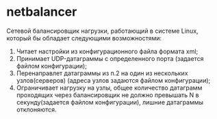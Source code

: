 # netbalancer
Cетевой балансировщик нагрузки, работающий в системе Linux, который бы обладает следующими возможностями:

1. Читает настройки из конфигурационного файла формата xml;
2. Принимает UDP-датаграммы с определенного порта (задается файлом конфигурации);
3. Перенаправлет датаграммы из п.2 на один из нескольких узлов(серверов) (адреса узлов задаются файлом конфигурации);
4. Ограничивает нагрузку на узлы, общее количество датаграмм проходящих через балансировщик не должно превышать N в секунду(задается файлом конфигурации), лишние датаграммы отклоняются.
